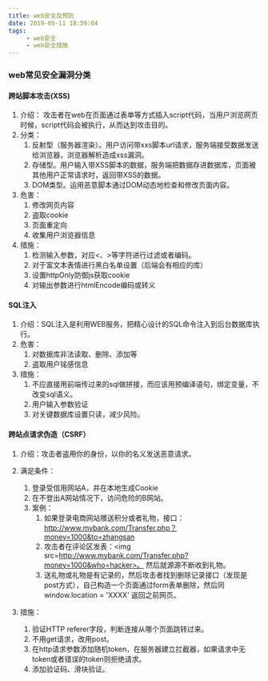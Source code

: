 ```yaml
---
title: web安全及预防
date: 2019-05-11 18:59:04
tags:
     - web安全
     - web安全措施
---
```


### web常见安全漏洞分类
#### 跨站脚本攻击(XSS)
1. 介绍： 攻击者在web在页面通过表单等方式插入script代码，当用户浏览网页时候，script代码会被执行，从而达到攻击目的。
2. 分类：
   1. 反射型（服务器渲染）。用户访问带xxs脚本url请求，服务端接受数据发送给浏览器，浏览器解析造成xss漏洞。
   2. 存储型。用户输入带XSS脚本的数据，服务端把数据存进数据库，页面被其他用户正常请求时，返回带XSS的数据。
   3. DOM类型。运用恶意脚本通过DOM动态地检查和修改页面内容。
3. 危害：
   1. 修改网页内容
   2. 盗取cookie
   3. 页面重定向
   4. 收集用户浏览器信息
4. 措施：
   1. 检测输入参数，对应<、>等字符进行过滤或者编码。
   2. 对于富文本表情进行黑白名单设置（后端会有相应的库）
   3. 设置httpOnly防御js获取cookie
   4. 对输出参数进行htmlEncode编码或转义

#### SQL注入
1. 介绍：SQL注入是利用WEB服务，把精心设计的SQL命令注入到后台数据库执行。 
2. 危害： 
   1. 对数据库非法读取、删除、添加等 
   2. 盗取用户铭感信息
3. 措施：
   1. 不应直接用前端传过来的sql做拼接，而应该用预编译语句，绑定变量，不改变sql语义。
   2. 用户输入参数验证
   3. 对关键数据库设置只读，减少风险。

#### 跨站点请求伪造（CSRF）   
1. 介绍：攻击者盗用你的身份，以你的名义发送恶意请求。

2. 满足条件：
   1. 登录受信用网站A，并在本地生成Cookie
   2. 在不登出A网站情况下，访问危险的B网站。
   3. 案例： 
      1. 如果登录电商网站赠送积分或者礼物，接口：http://www.mybank.com/Transfer.php？money=1000&to=zhangsan   
      2. 攻击者在评论区发表：<img src=http://www.mybank.com/Transfer.php?money=1000&who=hacker>。 然后就源源不断收到礼物。
      3. 送礼物或礼物是有记录的，然后攻击者找到删除记录接口（发现是post方式），自己构造一个页面通过form表单删除，然后同window.location = 'XXXX' 返回之前网页。

3. 措施：
   1. 验证HTTP referer字段，判断连接从哪个页面跳转过来。
   2. 不用get请求，改用post。
   3. 在http请求参数添加随机token，在服务器建立拦截器，如果请求中无token或者错误的token则拒绝请求。
   4. 添加验证码、滑块验证。